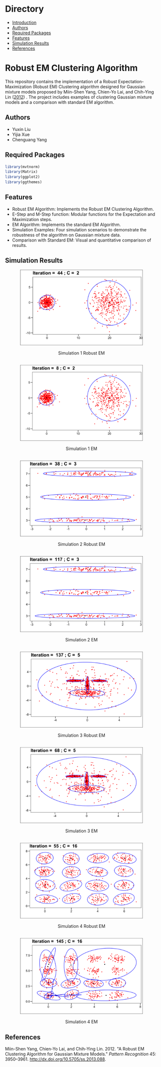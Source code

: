 # Directory
- [Introduction](#robust-em-clustering-algorithm)
- [Authors](#authors)
- [Required Packages](#required-packages)
- [Features](#features)
- [Simulation Results](#simulation-results)
- [References](#references)

# Robust EM Clustering Algorithm
This repository contains the implementation of a Robust Expectation-Maximization (Robust EM) Clustering algorithm designed for Gaussian mixture models proposed by Miin-Shen Yang, Chien-Yo Lai, and Chih-Ying Lin ([2012](#ref-EM_cluster)) . The project includes examples of clustering Gaussian mixture models and a comparison with standard EM algorithm.

## Authors
* Yuxin Liu
* Yijia Xue
* Chenguang Yang

## Required Packages
``` r
library(mvtnorm)
library(Matrix)
library(ggplot2)
library(ggthemes)
```

## Features
* Robust EM Algorithm: Implements the Robust EM Clustering Algorithm.
* E-Step and M-Step function: Modular functions for the Expectation and Maximization steps.
* EM Algorithm: Implements the standard EM Algorithm.
* Simulation Examples: Four simulation scenarios to demonstrate the robustness of the algorithm on Gaussian mixture data.
* Comparison with Standard EM: Visual and quantitative comparison of results.

## Simulation Results 

<div style="text-align: center;">
  <img src="./figure1.png" alt="iteration 44; C 2" style="width: 80%;"/>
  <p>Simulation 1 Robust EM</p>
</div>

</br>

<div style="text-align: center;">
  <img src="./figure2.png" alt="iteration 8; C 2" style="width: 80%;"/>
  <p>Simulation 1 EM</p>
</div>

</br>

<div style="text-align: center;">
  <img src="./figure3.png" alt="iteration 38; C 3" style="width: 80%;"/>
  <p>Simulation 2 Robust EM</p>
</div>

</br>
<div style="text-align: center;">
  <img src="./figure4.png" alt="iteration 117; C 3" style="width: 80%;"/>
  <p>Simulation 2 EM</p>
</div>

</br>

<div style="text-align: center;">
  <img src="./figure5.png" alt="iteration 137; C 5" style="width: 80%;"/>
  <p>Simulation 3 Robust EM</p>
</div>

</br>
<div style="text-align: center;">
  <img src="./figure6.png" alt="iteration 68; C 5" style="width: 80%;"/>
  <p>Simulation 3 EM</p>
</div>

</br>
<div style="text-align: center;">
  <img src="./figure7.png" alt="iteration 55; C 16" style="width: 80%;"/>
  <p>Simulation 4 Robust EM</p>
</div>

</br>

<div style="text-align: center;">
  <img src="./figure8.png" alt="iteration 145; C 16" style="width: 80%;"/>
  <p>Simulation 4 EM</p>
</div>

## References

<div id="refs" class="references">

<div id="ref-EM_cluster">

Miin-Shen Yang, Chien-Yo Lai, and Chih-Ying Lin. 2012. "A Robust EM Clustering Algorithm for Gaussian Mixture Models." *Pattern Recognition* 45: 3950–3961.
<http://dx.doi.org/10.5705/ss.2013.088>.








